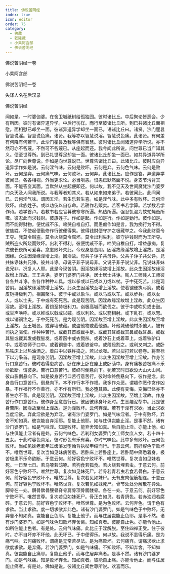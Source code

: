 ```yaml
---
title: 佛说苦阴经
index: true
icon: editor
order: 75
category:
  - 佛藏
  - 乾隆藏
  - 小乘阿含部
  - 佛说苦阴经
---
```


佛说苦阴经一卷  

小乘阿含部  

佛说苦阴经一卷  

失译人名在后汉录  

佛说苦阴经  

闻如是。一时婆伽婆。在舍卫城祇树给孤独园。彼时诸比丘。中后聚论皆悉会。少有所因。彼时有诸异道异学。中后行彷徉。而行至彼诸比丘所。到已共诸比丘面相慰。面相慰已却坐一面。彼诸异道异学却坐一面已。语诸比丘曰。诸贤。沙门瞿昙智慧说淫。智慧说色痛。诸贤。我等亦以智慧说淫。智慧说色痛。此诸贤。有何差有何降有何若干。此沙门瞿昙及我等俱有智慧。彼时诸比丘闻诸道异学所说。亦不然可亦不呰蔑。不然可不呰蔑已。从座起而还。我今闻此所说。问世尊已当广知其义。便至世尊所。到已礼世尊足却坐一面。彼诸比丘却坐一面已。如共异道异学所论。尽广向世尊说。作如是向世尊说已。世尊告诸比丘曰。此诸比丘。彼时应向异道异学作如是说。云何淫气味。云何是败坏。云何是弃。云何色气味。云何是败坏。云何是弃。云何痛气味。云何败坏。云何弃。此诸比丘。应作是答。异道异学彼闻已。各各相视。外当更求论。必当嗔恚。恨恚已默然面不悦。身支节污背其面。不能答变其面。当默然从坐起便即还。何以故。我不见天及世间魔梵沙门婆罗门众天及人闻我所说。与我等者知其义。若从如来如来弟子。若彼闻此。此间闻已。云何淫气味。谓因五淫。若生乐若生喜。如是淫气味。此中多有败坏。云何淫败坏。此族姓子。或以功伎以自存命。若耕作若贩卖。若客书若学算。若学数若学作诗。若学首卢。若教书若应官募彼寒寒所逼。热热所逼。强忍饥渴为蚊虻蝇蚤所噬。彼忍此而求钱财。彼族姓子。作如是起。作如是行。作如是勤行。彼作如是。而不能得财物。便忧戚不乐。啼哭自椎自打。而愚痴作如是言。我为痴行为不得。彼族姓。不使起便勤修作行彼便得果。彼得钱财便守护之极藏举之。今我此财莫令王夺。我莫令贼盗。莫令火烧莫令腐坏。莫令出利失利。彼守护钱财而为王所夺。贼所盗火所烧而败坏。出利不得利。彼便忧戚不乐。啼哭自椎自打。增益愚痴。复次彼长夜所可爱喜。念恚败坏失此。今现身是苦阴。因淫故缘淫故增上淫故。是淫因缘。众生因淫缘淫增上淫。因淫故。母共子诤子共母诤。父共子诤子共父诤。兄共妹诤妹共兄诤。彼共斗诤。母说子非子说母非。父说子非子说父非。兄说妹非妹说兄非。况复人人耶。此是今现苦阴。因淫故缘淫故增上淫故。此众生因淫故缘淫故增上淫故。王王共诤。婆罗门婆罗门共诤。居士居士共诤。贱人工师贱人工师彼各各共斗诤。各各作种种斗具。或以拳或以石或以刀或以杖。于中死死苦。此是现苦阴。因淫故缘淫故增上淫故。此众生因淫故至增上淫故。使着铠便执弓箭。或着皮铠持极利刀。相围聚斗。彼于中或以象斗。或以马或以车。或以步兵。或以女人。或以士夫。于中或有死死苦。此是现苦阴。因淫故缘淫故增上淫故。此众生因淫故。至增上淫故。着铠至持极利刀。诣极高城而欲伐之。彼于中或吹贝或击鼓。或举声唤呼。或以椎或以戟或以鏚。或以利轮。或以箭相射。或下乱石。或以弩。或以销铜注之。于中死死苦。是为现苦阴。因淫故至增上淫故。此众生因淫故至增上淫故。至王城邑。或穿墙破藏。或盗他物或截他道。坏他城破他村杀他人。被有司执之驱使。作种种苦行。或截其首或截手足。或截其耳或截其鼻或截耳鼻。或截其髻或截其发或截髻发。或着函中或衣戮杀。或着沙石上或着草上。或着铁驴口中。或着铁师子口中。或着铜釜中。或着铁釜中。或段段割之。或利叉刺之。或卧热铁床上以热油洒之。着臼中以铁杵捣之。若以龙噬。若以挝打若以卷卷。将至标下以刀枭首。是现身苦阴。因淫故至增上淫故。此众生因淫故至增上淫故。作身苦行口意苦行。彼时若得患病苦。卧在床上卧在座上或卧荫中。身有痛极苦极痛不乐命欲断。谓彼身。苦行口意苦行。彼终时倒悬向下。犹若冥时日欲没大山大山间。彼山影倒悬向下。如是彼身苦行口苦行意苦行。彼时命终倒悬向下。彼作是念。此身苦行口意苦行。倒悬向下。本不作行本不作福。我多作众恶。谓趣作恶作贪作凶暴。不作福行不作善行。亦不作有所归。我必堕其趣。此便有变悔。变悔已终亦不善生亦不善。此是现苦阴。因淫故至增上淫故。此众生因淫故。至增上淫故。作身苦行作口意苦行。彼作身至意苦行已。彼因彼缘身坏死时。生恶趣泥犁中。此是彼身苦阴。因淫故至增上淫故。是为淫败坏。云何弃淫。若有于淫有求欲。当止求欲当度淫欲。弃此淫欲是为弃淫。诸有沙门婆罗门。如是气味淫者。于中有败坏。弃舍不知如真。彼岂能自弃淫耶。复能止他耶。如与住俱岂能止淫。是事不然。诸有沙门婆罗门。如是气味淫。知是败坏。能弃舍知如真。后自能止淫。亦能止他。如与住俱能止淫者有是处。云何气味色。若刹利女婆罗门女工师女庶人女。若十四十五女。于此时容色具足。彼时形色有乐有喜。尔时气味色。此中多有败坏。云何色败坏。当如见妹老耄年过齿落发堕鲐背执杖申缩而行。于意云何。前好容色宁败坏不。唯然世尊。复次当如见妹病苦患。若卧床上若卧座上。若卧荫中痛悉着身。极苦极患不乐命欲断。于意云何。前好容色宁败坏不。唯然世尊。复次当如见妹若死。一日至七日。若乌啄若鸱啄。若狗食若狐食。若火烧若埋若虫。于意云何。前好容色宁败坏不。唯然世尊。复次如见妹死尸。若骨若青若虫若食若骨白。于意云何。前好容色宁败坏不。唯然世尊。复次若见如妹尸。无有皮肉但筋相连。于意云何。前好容色宁败坏不。唯然世尊。复次若见如妹死尸。骨节处处分解散在异处。脚骨在一处。髆骨髀骨腰骨脊骨肩骨项骨髑髅骨。各在一处。于意云何。前好容色宁败坏不。唯然世尊。复次若见如妹死尸。骨正白如贝。若青鸽色。若赤油润若腐碎。于意云何。前好容色宁败坏不。唯然世尊。是为色败坏。云何弃色。谓于色有求欲。当止求欲。度一切求欲弃此色。诸有沙门婆罗门。如是气味色于中败坏。无弃舍不知如真。岂能自止色耶。复能止他乎。而与住居岂能止色耶。是事不然。诸有沙门婆罗门。如是气味色知败坏弃舍离。知如真者。彼能自止色。亦能令他止。如所住能止色者。有是处。云何气味痛。此比丘于淫解脱。至住四禅正受。住于彼时。亦不自坏亦不坏他。此无坏已。于中便得乐。何以故。我说不恚得乐痛。是为痛气味。云何痛败坏。谓痛是无常苦尽法。是为痛败坏。云何痛弃。谓痛求欲止求欲度求欲。是弃痛。若沙门婆罗门。如是气味痛。不知败坏。不知弃舍。不知如真。彼岂能自止痛耶。复能止他乎。而与住居弃痛者。是事不然。诸有沙门婆罗门。如是气味痛。知是败坏弃舍。知如真者。彼能自止痛。亦能令他止。而与住居能止痛者。有是处。佛如是说。彼诸比丘闻世尊所说。欢喜而乐。  
